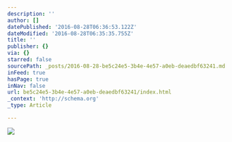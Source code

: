 ```yaml
---
description: ''
author: []
datePublished: '2016-08-28T06:36:53.122Z'
dateModified: '2016-08-28T06:35:35.755Z'
title: ''
publisher: {}
via: {}
starred: false
sourcePath: _posts/2016-08-28-be5c24e5-3b4e-4e57-a0eb-deaedbf63241.md
inFeed: true
hasPage: true
inNav: false
url: be5c24e5-3b4e-4e57-a0eb-deaedbf63241/index.html
_context: 'http://schema.org'
_type: Article

---
```

![](https://the-grid-user-content.s3-us-west-2.amazonaws.com/4be9a4e2-550f-435c-9ede-492e6a060368.jpg)